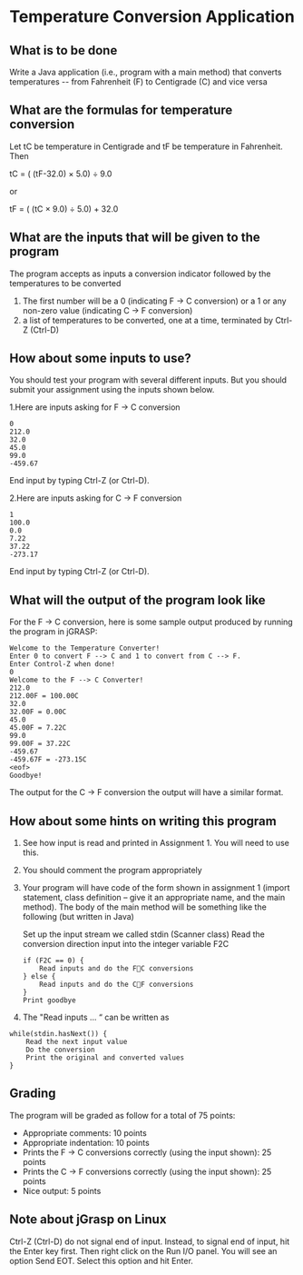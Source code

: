 # Temperature Conversion Application

## What is to be done

Write a Java application (i.e., program with a main method) that converts temperatures -- from Fahrenheit (F) to Centigrade (C) and vice versa

## What are the formulas for temperature conversion        

Let tC be temperature in Centigrade and tF be temperature in Fahrenheit. Then

tC = ( (tF-32.0) × 5.0) ÷ 9.0        

or       

tF = ( (tC × 9.0) ÷ 5.0) + 32.0        

## What are the inputs that will be given to the program        

The program accepts as inputs a conversion indicator followed by the temperatures to be converted        

1. The first number will be a 0 (indicating F -> C conversion) or a 1 or any non-zero value (indicating C -> F conversion)
2. a list of temperatures to be converted, one at a time, terminated by Ctrl-Z (Ctrl-D)

## How about some inputs to use?      

You should test your program with several different inputs. But you should submit your assignment using the inputs shown below.

1.Here are inputs asking for F -> C conversion

```
0 
212.0 
32.0 
45.0 
99.0 
-459.67
```
End input by typing Ctrl-Z (or Ctrl-D).

2.Here are inputs asking for C -> F conversion

```
1 
100.0 
0.0 
7.22 
37.22 
-273.17
```

End input by typing Ctrl-Z (or Ctrl-D).

## What will the output of the program look like        

For the F -> C conversion, here is some sample output produced by running the program in jGRASP:

```
Welcome to the Temperature Converter! 
Enter 0 to convert F --> C and 1 to convert from C --> F. 
Enter Control-Z when done! 
0 
Welcome to the F --> C Converter! 
212.0 
212.00F = 100.00C 
32.0 
32.00F = 0.00C 
45.0 
45.00F = 7.22C 
99.0 
99.00F = 37.22C 
-459.67 
-459.67F = -273.15C 
<eof> 
Goodbye!
```

The output for the C -> F conversion the output will have a similar format.      

## How about some hints on writing this program      


1. See how input is read and printed in Assignment 1. You will need to use this.
2. You should comment the program appropriately
3. Your program will have code of the form shown in assignment 1 (import statement,
class definition – give it an appropriate name, and the main method). The body of the main method will be something like the following (but written in Java)

    Set up the input stream we called stdin (Scanner class) Read the conversion direction input into the integer variable F2C
    
    ```
    if (F2C == 0) {
        Read inputs and do the FC conversions 
    } else {
        Read inputs and do the CF conversions 
    }
    Print goodbye
    ```        
4. The "Read inputs ... “ can be written as

```
while(stdin.hasNext()) {
    Read the next input value
    Do the conversion
    Print the original and converted values
}
```        

## Grading       

The program will be graded as follow for a total of 75 points:
- Appropriate comments: 10 points
- Appropriate indentation: 10 points
- Prints the F -> C conversions correctly (using the input shown): 25 points
- Prints the C -> F conversions correctly (using the input shown): 25 points
- Nice output: 5 points        

## Note about jGrasp on Linux      

Ctrl-Z (Ctrl-D) do not signal end of input. Instead, to signal end of input, hit the Enter key first. Then right click on the Run I/O panel. You will see an option Send EOT. Select this option and hit Enter.      

        

       

